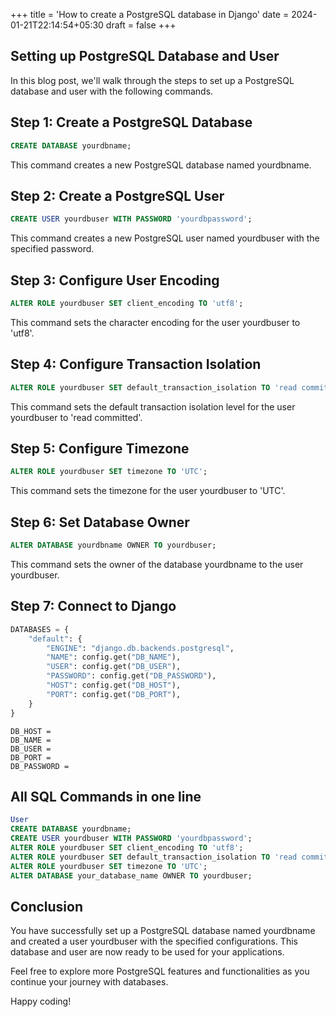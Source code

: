 +++
title = 'How to create a PostgreSQL database in Django'
date = 2024-01-21T22:14:54+05:30
draft = false
+++


## Setting up PostgreSQL Database and User

In this blog post, we'll walk through the steps to set up a PostgreSQL database and user with the following commands.

## Step 1: Create a PostgreSQL Database

```sql
CREATE DATABASE yourdbname;
```

This command creates a new PostgreSQL database named yourdbname.

## Step 2: Create a PostgreSQL User

```sql
CREATE USER yourdbuser WITH PASSWORD 'yourdbpassword';
```

This command creates a new PostgreSQL user named yourdbuser with the specified password.

## Step 3: Configure User Encoding

```sql
ALTER ROLE yourdbuser SET client_encoding TO 'utf8';
```

This command sets the character encoding for the user yourdbuser to 'utf8'.

## Step 4: Configure Transaction Isolation

```sql
ALTER ROLE yourdbuser SET default_transaction_isolation TO 'read committed';
```

This command sets the default transaction isolation level for the user yourdbuser to 'read committed'.

<!-- ## Step 5: Grant Permissions

```sql
GRANT ALL PRIVILEGES ON DATABASE yourdbname TO yourdbuser;
``` -->

## Step 5: Configure Timezone

```sql
ALTER ROLE yourdbuser SET timezone TO 'UTC';
```

This command sets the timezone for the user yourdbuser to 'UTC'.

## Step 6: Set Database Owner

```sql
ALTER DATABASE yourdbname OWNER TO yourdbuser;
```

This command sets the owner of the database yourdbname to the user yourdbuser.

## Step 7: Connect to Django

```python
DATABASES = {
    "default": {
        "ENGINE": "django.db.backends.postgresql",
        "NAME": config.get("DB_NAME"),
        "USER": config.get("DB_USER"),
        "PASSWORD": config.get("DB_PASSWORD"),
        "HOST": config.get("DB_HOST"),
        "PORT": config.get("DB_PORT"),
    }
}
```

```env
DB_HOST =
DB_NAME =
DB_USER =
DB_PORT =
DB_PASSWORD =
```

## All SQL Commands in one line

```sql
User
CREATE DATABASE yourdbname;
CREATE USER yourdbuser WITH PASSWORD 'yourdbpassword';
ALTER ROLE yourdbuser SET client_encoding TO 'utf8';
ALTER ROLE yourdbuser SET default_transaction_isolation TO 'read committed';
ALTER ROLE yourdbuser SET timezone TO 'UTC';
ALTER DATABASE your_database_name OWNER TO yourdbuser;
```

## Conclusion

You have successfully set up a PostgreSQL database named yourdbname and created a user yourdbuser with the specified configurations. This database and user are now ready to be used for your applications.

Feel free to explore more PostgreSQL features and functionalities as you continue your journey with databases.

Happy coding!

